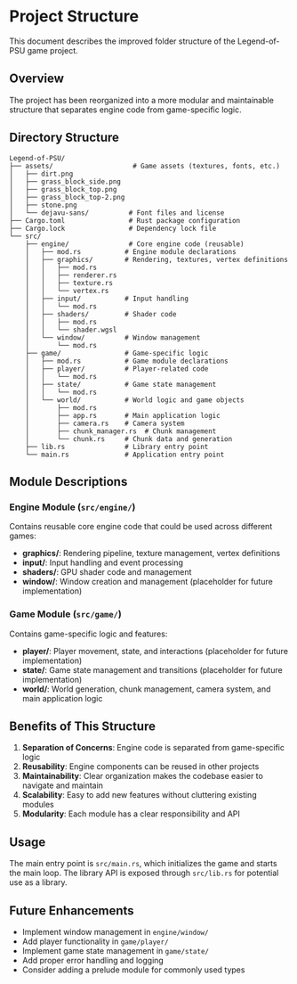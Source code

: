 # Project Structure

This document describes the improved folder structure of the Legend-of-PSU game project.

## Overview

The project has been reorganized into a more modular and maintainable structure that separates engine code from game-specific logic.

## Directory Structure

```
Legend-of-PSU/
├── assets/                    # Game assets (textures, fonts, etc.)
│   ├── dirt.png
│   ├── grass_block_side.png
│   ├── grass_block_top.png
│   ├── grass_block_top-2.png
│   ├── stone.png
│   └── dejavu-sans/          # Font files and license
├── Cargo.toml                # Rust package configuration
├── Cargo.lock                # Dependency lock file
└── src/
    ├── engine/               # Core engine code (reusable)
    │   ├── mod.rs           # Engine module declarations
    │   ├── graphics/        # Rendering, textures, vertex definitions
    │   │   ├── mod.rs
    │   │   ├── renderer.rs
    │   │   ├── texture.rs
    │   │   └── vertex.rs
    │   ├── input/           # Input handling
    │   │   └── mod.rs
    │   ├── shaders/         # Shader code
    │   │   ├── mod.rs
    │   │   └── shader.wgsl
    │   └── window/          # Window management
    │       └── mod.rs
    ├── game/                # Game-specific logic
    │   ├── mod.rs           # Game module declarations
    │   ├── player/          # Player-related code
    │   │   └── mod.rs
    │   ├── state/           # Game state management
    │   │   └── mod.rs
    │   └── world/           # World logic and game objects
    │       ├── mod.rs
    │       ├── app.rs       # Main application logic
    │       ├── camera.rs    # Camera system
    │       ├── chunk_manager.rs  # Chunk management
    │       └── chunk.rs     # Chunk data and generation
    ├── lib.rs               # Library entry point
    └── main.rs              # Application entry point
```

## Module Descriptions

### Engine Module (`src/engine/`)

Contains reusable core engine code that could be used across different games:

- **graphics/**: Rendering pipeline, texture management, vertex definitions
- **input/**: Input handling and event processing
- **shaders/**: GPU shader code and management
- **window/**: Window creation and management (placeholder for future implementation)

### Game Module (`src/game/`)

Contains game-specific logic and features:

- **player/**: Player movement, state, and interactions (placeholder for future implementation)
- **state/**: Game state management and transitions (placeholder for future implementation)
- **world/**: World generation, chunk management, camera system, and main application logic

## Benefits of This Structure

1. **Separation of Concerns**: Engine code is separated from game-specific logic
2. **Reusability**: Engine components can be reused in other projects
3. **Maintainability**: Clear organization makes the codebase easier to navigate and maintain
4. **Scalability**: Easy to add new features without cluttering existing modules
5. **Modularity**: Each module has a clear responsibility and API

## Usage

The main entry point is `src/main.rs`, which initializes the game and starts the main loop. The library API is exposed through `src/lib.rs` for potential use as a library.

## Future Enhancements

- Implement window management in `engine/window/`
- Add player functionality in `game/player/`
- Implement game state management in `game/state/`
- Add proper error handling and logging
- Consider adding a prelude module for commonly used types
